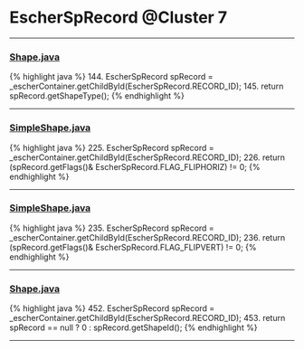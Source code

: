 # EscherSpRecord @Cluster 7

***

### [Shape.java](https://searchcode.com/codesearch/view/97394276/)
{% highlight java %}
144. EscherSpRecord spRecord = _escherContainer.getChildById(EscherSpRecord.RECORD_ID);
145. return spRecord.getShapeType();
{% endhighlight %}

***

### [SimpleShape.java](https://searchcode.com/codesearch/view/97394265/)
{% highlight java %}
225. EscherSpRecord spRecord = _escherContainer.getChildById(EscherSpRecord.RECORD_ID);
226. return (spRecord.getFlags()& EscherSpRecord.FLAG_FLIPHORIZ) != 0;
{% endhighlight %}

***

### [SimpleShape.java](https://searchcode.com/codesearch/view/97394265/)
{% highlight java %}
235. EscherSpRecord spRecord = _escherContainer.getChildById(EscherSpRecord.RECORD_ID);
236. return (spRecord.getFlags()& EscherSpRecord.FLAG_FLIPVERT) != 0;
{% endhighlight %}

***

### [Shape.java](https://searchcode.com/codesearch/view/97394276/)
{% highlight java %}
452. EscherSpRecord spRecord = _escherContainer.getChildById(EscherSpRecord.RECORD_ID);
453. return spRecord == null ? 0 : spRecord.getShapeId();
{% endhighlight %}

***

